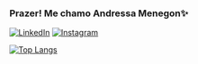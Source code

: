 ### Prazer! Me chamo Andressa Menegon✨

[![LinkedIn](https://img.shields.io/badge/LinkedIn-0077B5?style=for-the-badge&logo=linkedin&logoColor=white)](https//www.linkedin.com/in/andressa-menegon-06648b257)
[![Instagram](https://img.shields.io/badge/Instagram-E4405F?style=for-the-badge&logo=instagram&logoColor=white)](https//www.instagram.com/_sm_andressa)

[![Top Langs](https://github-readme-stats.vercel.app/api/top-langs/?username=Andressamn&layout=donut-vertical)](https://github.com/Andressamn/github-readme-stats)
